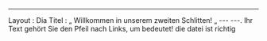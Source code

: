 ---
  Layout : Dia 
Titel : „ Willkommen in unserem zweiten Schlitten! „
--- ---.
Ihr Text 
gehört Sie den Pfeil nach Links, um bedeutet!
 die datei ist richtig 
